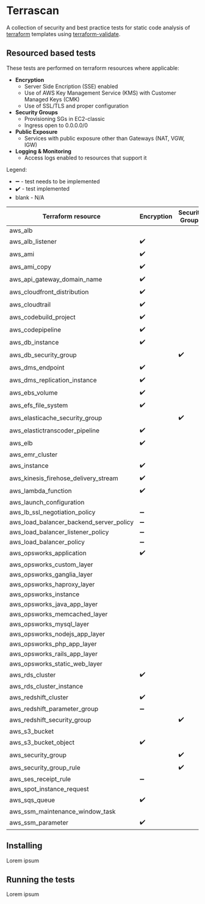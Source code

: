 Terrascan
==========
A collection of security and best practice tests for static code analysis of [terraform](https://www.terraform.io) templates using [terraform-validate](https://github.com/elmundio87/terraform_validate).

Resourced based tests
----------------------
These tests are performed on terraform resources where applicable:
- **Encryption**
    - Server Side Encription (SSE) enabled
    - Use of AWS Key Management Service (KMS) with Customer Managed Keys (CMK)
    - Use of SSL/TLS and proper configuration
- **Security Groups**
    - Provisioning SGs in EC2-classic
    - Ingress open to 0.0.0.0/0
- **Public Exposure**
    - Services with public exposure other than Gateways (NAT, VGW, IGW)
- **Logging & Monitoring**
    - Access logs enabled to resources that support it

Legend:
 - :heavy_minus_sign: - test needs to be implemented
 - :heavy_check_mark: - test implemented
 - blank - N/A

Terraform resource | Encryption | Security Groups | Public Exposure | Logging & Monitoring |
------------------ | ---------- | --------------- | --------------- | -------------------- |
aws_alb | | | :heavy_minus_sign: | :heavy_minus_sign: |
aws_alb_listener | :heavy_check_mark: | | |
aws_ami | :heavy_check_mark: | | :heavy_minus_sign: |
aws_ami_copy | :heavy_check_mark: | | |
aws_api_gateway_domain_name | :heavy_check_mark: | | |
aws_cloudfront_distribution | :heavy_check_mark: | | | :heavy_minus_sign: |
aws_cloudtrail | :heavy_check_mark: | | | :heavy_minus_sign: |
aws_codebuild_project | :heavy_check_mark: | | |
aws_codepipeline | :heavy_check_mark: | | |
aws_db_instance | :heavy_check_mark: | | :heavy_minus_sign: |
aws_db_security_group | | :heavy_check_mark: | |
aws_dms_endpoint | :heavy_check_mark: | | |
aws_dms_replication_instance | :heavy_check_mark: | | :heavy_minus_sign: |
aws_ebs_volume | :heavy_check_mark: | | |
aws_efs_file_system | :heavy_check_mark: | | |
aws_elasticache_security_group | | :heavy_check_mark: |
aws_elastictranscoder_pipeline | :heavy_check_mark: | | |
aws_elb | :heavy_check_mark: | | :heavy_minus_sign: | :heavy_minus_sign: |
aws_emr_cluster | | | :heavy_minus_sign: | :heavy_minus_sign: |
aws_instance | :heavy_check_mark: | | :heavy_minus_sign: |
aws_kinesis_firehose_delivery_stream | :heavy_check_mark: | | | :heavy_minus_sign: |
aws_lambda_function | :heavy_check_mark: | | |
aws_launch_configuration | | | :heavy_minus_sign: |
aws_lb_ssl_negotiation_policy | :heavy_minus_sign: | | |
aws_load_balancer_backend_server_policy | :heavy_minus_sign: | | |
aws_load_balancer_listener_policy | :heavy_minus_sign: | | |
aws_load_balancer_policy | :heavy_minus_sign: | | |
aws_opsworks_application | :heavy_check_mark: | | :heavy_minus_sign: |
aws_opsworks_custom_layer | | | :heavy_minus_sign: |
aws_opsworks_ganglia_layer | | | :heavy_minus_sign: |
aws_opsworks_haproxy_layer | | | :heavy_minus_sign: |
aws_opsworks_instance | | | :heavy_minus_sign: |
aws_opsworks_java_app_layer | | | :heavy_minus_sign: |
aws_opsworks_memcached_layer | | | :heavy_minus_sign: |
aws_opsworks_mysql_layer | | | :heavy_minus_sign: |
aws_opsworks_nodejs_app_layer | | | :heavy_minus_sign: |
aws_opsworks_php_app_layer | | | :heavy_minus_sign: |
aws_opsworks_rails_app_layer | | | :heavy_minus_sign: |
aws_opsworks_static_web_layer | | | :heavy_minus_sign: |
aws_rds_cluster | :heavy_check_mark: | | |
aws_rds_cluster_instance | | | :heavy_minus_sign: |
aws_redshift_cluster | :heavy_check_mark: | | :heavy_minus_sign: | :heavy_minus_sign: |
aws_redshift_parameter_group | :heavy_minus_sign: | | | :heavy_minus_sign: |
aws_redshift_security_group | | :heavy_check_mark: | |
aws_s3_bucket | | | :heavy_minus_sign: | :heavy_minus_sign: |
aws_s3_bucket_object | :heavy_check_mark: | | |
aws_security_group | | :heavy_check_mark: |
aws_security_group_rule | | :heavy_check_mark: | |
aws_ses_receipt_rule | :heavy_minus_sign: | | |
aws_spot_instance_request | | | :heavy_minus_sign: |
aws_sqs_queue | :heavy_check_mark: | | :heavy_minus_sign: |
aws_ssm_maintenance_window_task | | | | :heavy_minus_sign: |
aws_ssm_parameter | :heavy_check_mark: | | |

Installing
----------
Lorem ipsum

Running the tests
-----------------
Lorem ipsum
